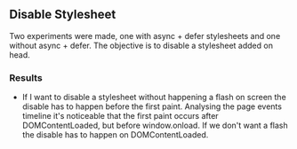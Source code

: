 ## Disable Stylesheet

Two experiments were made, one with async + defer stylesheets and one without async + defer. The objective is to disable a stylesheet added on head.

### Results

- If I want to disable a stylesheet without happening a flash on screen the disable has to happen before the first paint. Analysing the page events timeline it's noticeable that the first paint occurs after DOMContentLoaded, but before window.onload. If we don't want a flash the disable has to happen on DOMContentLoaded.